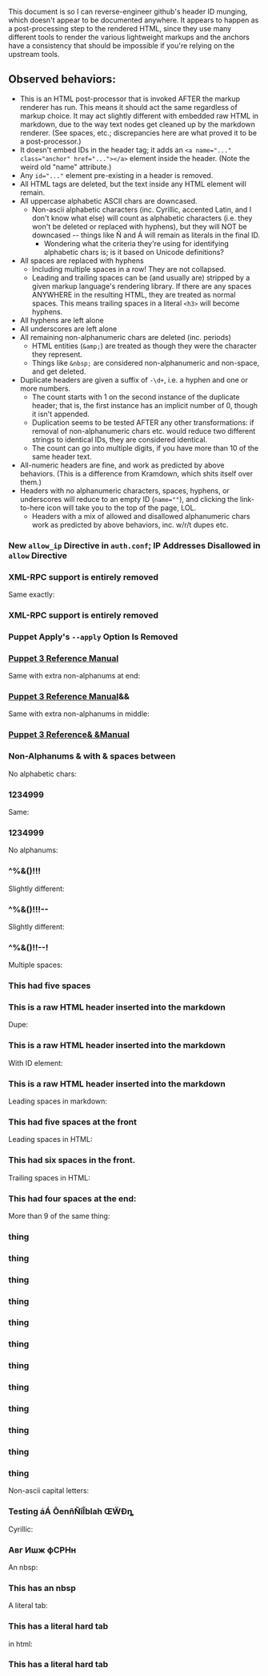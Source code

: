 This document is so I can reverse-engineer github's header ID munging, which doesn't appear to be documented anywhere. It appears to happen as a post-processing step to the rendered HTML, since they use many different tools to render the various lightweight markups and the anchors have a consistency that should be impossible if you're relying on the upstream tools.

Observed behaviors:
-----

- This is an HTML post-processor that is invoked AFTER the markup renderer has run. This means it should act the same regardless of markup choice. It may act slightly different with embedded raw HTML in markdown, due to the way text nodes get cleaned up by the markdown renderer. (See spaces, etc.; discrepancies here are what proved it to be a post-processor.)
- It doesn't embed IDs in the header tag; it adds an `<a name="..." class="anchor" href="..."></a>` element inside the header. (Note the weird old "name" attribute.)
- Any `id="..."` element pre-existing in a header is removed.
- All HTML tags are deleted, but the text inside any HTML element will remain.
- All uppercase alphabetic ASCII chars are downcased.
    - Non-ascii alphabetic characters (inc. Cyrillic, accented Latin, and I don't know what else) will count as alphabetic characters (i.e. they won't be deleted or replaced with hyphens), but they will NOT be downcased -- things like Ñ and Á will remain as literals in the final ID.
        - Wondering what the criteria they're using for identifying alphabetic chars is; is it based on Unicode definitions?
- All spaces are replaced with hyphens
    - Including multiple spaces in a row! They are not collapsed.
    - Leading and trailing spaces can be (and usually are) stripped by a given markup language's rendering library. If there are any spaces ANYWHERE in the resulting HTML, they are treated as normal spaces. This means trailing spaces in a literal `<h3>` will become hyphens.
- All hyphens are left alone
- All underscores are left alone
- All remaining non-alphanumeric chars are deleted (inc. periods)
    - HTML entities (`&amp;`) are treated as though they were the character they represent.
    - Things like `&nbsp;` are considered non-alphanumeric and non-space, and get deleted.
- Duplicate headers are given a suffix of `-\d+`, i.e. a hyphen and one or more numbers.
    - The count starts with 1 on the second instance of the duplicate header; that is, the first instance has an implicit number of 0, though it isn't appended.
    - Duplication seems to be tested AFTER any other transformations: if removal of non-alphanumeric chars etc. would reduce two different strings to identical IDs, they are considered identical.
    - The count can go into multiple digits, if you have more than 10 of the same header text.
- All-numeric headers are fine, and work as predicted by above behaviors. (This is a difference from Kramdown, which shits itself over them.)
- Headers with no alphanumeric characters, spaces, hyphens, or underscores will reduce to an empty ID (`name=""`), and clicking the link-to-here icon will take you to the top of the page, LOL.
    - Headers with a mix of allowed and disallowed alphanumeric chars work as predicted by above behaviors, inc. w/r/t dupes etc.


### New `allow_ip` Directive in `auth.conf`; IP Addresses Disallowed in `allow` Directive

### XML-RPC support is entirely removed

Same exactly:

### XML-RPC support is entirely removed

### Puppet Apply's `--apply` Option Is Removed

### [Puppet 3 Reference Manual](/puppet/3/reference)

Same with extra non-alphanums at end:

### [Puppet 3 Reference Manual](/puppet/3/reference)&&

Same with extra non-alphanums in middle:

### [Puppet 3 Reference& &Manual](/puppet/3/reference)

### Non-Alphanums & with & spaces between

No alphabetic chars:

### 1234999

Same:

### 1234999

No alphanums:

### ^%&()!!!

Slightly different:

### ^%&()!!!--

Slightly different:

### ^%&()!!--!

Multiple spaces:

### This     had five spaces

<h3>This is a raw HTML header inserted into the markdown</h3>

Dupe:

<h3>This is a raw HTML header inserted into the markdown</h3>

With ID element:

<h3 id="this-is-a-raw-html-header-inserted-into-the-markdown">This is a raw HTML header inserted into the markdown</h3>

Leading spaces in markdown:

###     This had five spaces at the front

Leading spaces in HTML:

<h3>      This had six spaces in the front.</h3>

Trailing spaces in HTML:

<h3>This had four spaces at the end:    </h3>

More than 9 of the same thing:

### thing
### thing
### thing
### thing
### thing
### thing
### thing
### thing
### thing
### thing
### thing
### thing

Non-ascii capital letters:

### Testing áÁ ŌenñÑîÎblah ŒẄÐȵ

Cyrillic:

### Авг Ишж фСРНн

An nbsp:

### This has&nbsp;an nbsp

A literal tab:

### This has	a literal hard tab

in html:

<h3>This has	a literal hard tab</h3>
